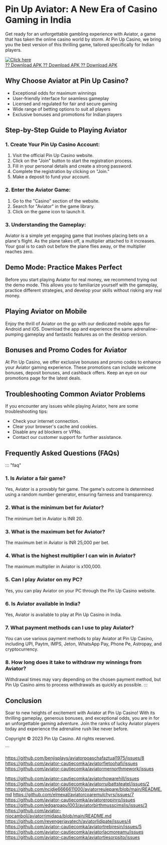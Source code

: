 

# Pin Up Aviator: A New Era of Casino Gaming in India

Get ready for an unforgettable gambling experience with Aviator, a game
that has taken the online casino world by storm. At Pin Up Casino, we
bring you the best version of this thrilling game, tailored specifically
for Indian players.

[![Click
here](https://readscoops.com/wp-content/uploads/2023/03/Readscoop-aviator-1-1.jpg)](https://traff.sbs/deff?key=aviator+game+pin+up)\
[?? Download APK ?? Download APK ?? Download
APK](https://traff.sbs/deff?key=aviator+game+pin+up)




## Why Choose Aviator at Pin Up Casino?

-   Exceptional odds for maximum winnings
-   User-friendly interface for seamless gameplay
-   Licensed and regulated for fair and secure gaming
-   Wide range of betting options to suit all players
-   Exclusive bonuses and promotions for Indian players

## Step-by-Step Guide to Playing Aviator

### 1. Create Your Pin Up Casino Account:

1.  Visit the official Pin Up Casino website.
2.  Click on the "Join" button to start the registration process.
3.  Fill in your personal details and create a strong password.
4.  Complete the registration by clicking on "Join."
5.  Make a deposit to fund your account.

### 2. Enter the Aviator Game:

1.  Go to the "Casino" section of the website.
2.  Search for "Aviator" in the game library.
3.  Click on the game icon to launch it.

### 3. Understanding the Gameplay:

Aviator is a simple yet engaging game that involves placing bets on a
plane\'s flight. As the plane takes off, a multiplier attached to it
increases. Your goal is to cash out before the plane flies away, or the
multiplier reaches zero.

## Demo Mode: Practice Makes Perfect

Before you start playing Aviator for real money, we recommend trying out
the demo mode. This allows you to familiarize yourself with the
gameplay, practice different strategies, and develop your skills without
risking any real money.

## Playing Aviator on Mobile

Enjoy the thrill of Aviator on the go with our dedicated mobile apps for
Android and iOS. Download the app and experience the same
adrenaline-pumping gameplay and fantastic features as on the desktop
version.

## Bonuses and Promo Codes for Aviator

At Pin Up Casino, we offer exclusive bonuses and promo codes to enhance
your Aviator gaming experience. These promotions can include welcome
bonuses, deposit bonuses, and cashback offers. Keep an eye on our
promotions page for the latest deals.

## Troubleshooting Common Aviator Problems

If you encounter any issues while playing Aviator, here are some
troubleshooting tips:

-   Check your internet connection.
-   Clear your browser\'s cache and cookies.
-   Disable any ad blockers or VPNs.
-   Contact our customer support for further assistance.

## Frequently Asked Questions (FAQs)

::: \"faq\"
### 1. Is Aviator a fair game?

Yes, Aviator is a provably fair game. The game\'s outcome is determined
using a random number generator, ensuring fairness and transparency.

### 2. What is the minimum bet for Aviator?

The minimum bet in Aviator is INR 20.

### 3. What is the maximum bet for Aviator?

The maximum bet in Aviator is INR 25,000 per bet.

### 4. What is the highest multiplier I can win in Aviator?

The maximum multiplier in Aviator is x100,000.

### 5. Can I play Aviator on my PC?

Yes, you can play Aviator on your PC through the Pin Up Casino website.

### 6. Is Aviator available in India?

Yes, Aviator is available to play at Pin Up Casino in India.

### 7. What payment methods can I use to play Aviator?

You can use various payment methods to play Aviator at Pin Up Casino,
including UPI, Paytm, IMPS, Jeton, WhatsApp Pay, Phone Pe, Astropay, and
cryptocurrency.

### 8. How long does it take to withdraw my winnings from Aviator?

Withdrawal times may vary depending on the chosen payment method, but
Pin Up Casino aims to process withdrawals as quickly as possible.
:::

## Conclusion

Soar to new heights of excitement with Aviator at Pin Up Casino! With
its thrilling gameplay, generous bonuses, and exceptional odds, you are
in for an unforgettable gaming adventure. Join the ranks of lucky
Aviator players today and experience the adrenaline rush like never
before.

Copyright © 2023 Pin Up Casino. All rights reserved.

\`\`\`

https://github.com/benjisplays/aviatorpoaschafaztual1975/issues/8
https://github.com/aviator-cautiecomka/aviatorfietoohafi/issues
https://github.com/aviator-cautiecomka/aviatormernorthmework/issues

https://github.com/aviator-cautiecomka/aviatorhowarehill/issues
https://github.com/aviator-cautiecomka/aviatorruibattsteatel/issues/2
https://github.com/ncjdje6666611000/aviatorreulepare/blob/main/README.md
https://github.com/elmexal/aviatorcoaremulchyrs/issues/7
https://github.com/aviator-cautiecomka/aviatoreropinro/issues
https://github.com/edgarpapu1003/aviatorbirthmusscimslis/issues/3
https://github.com/aviator-niocamboli/aviatorrimidapa/blob/main/README.md
https://github.com/revengerjavatech/aviatorlidipate/issues/4
https://github.com/aviator-cautiecomka/aviatortrebiresin/issues/5
https://github.com/aviator-cautiecomka/aviatorlacmoreamu/issues
https://github.com/aviator-cautiecomka/aviatortiesorpsito/issues
